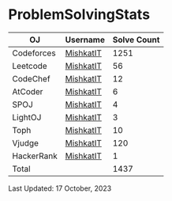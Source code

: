 # ProblemSolvingStats


| OJ | Username | Solve Count |
| -- | -------- | ----------- |
| Codeforces | [MishkatIT](https://codeforces.com/profile/MishkatIT) | 1251 |
| Leetcode | [MishkatIT](https://leetcode.com/MishkatIT/) | 56 |
| CodeChef | [MishkatIT](https://www.codechef.com/users/MishkatIT) | 12 |
| AtCoder | [MishkatIT](https://atcoder.jp/users/MishkatIT) | 6 |
| SPOJ | [MishkatIT](https://www.spoj.com/users/MishkatIT/) | 4 | 
| LightOJ | [MishkatIT](https://lightoj.com/user/MishkatIT) | 3 | 
| Toph | [MishkatIT](https://toph.co/u/MishkatIT) | 10 |
| Vjudge | [MishkatIT](https://vjudge.net/user/MishkatIT) | 120 |
| HackerRank | [MishkatIT](https://www.hackerrank.com/MishkatIT) | 1 |
| Total | | 1437 |

Last Updated: 17 October, 2023
